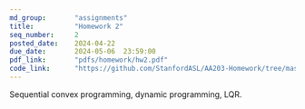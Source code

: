 ```yaml
---
md_group:       "assignments"
title:          "Homework 2"
seq_number:     2
posted_date:    2024-04-22
due_date:       2024-05-06  23:59:00
pdf_link:       "pdfs/homework/hw2.pdf"
code_link:      "https://github.com/StanfordASL/AA203-Homework/tree/master"
---
```


Sequential convex programming, dynamic programming, LQR.
